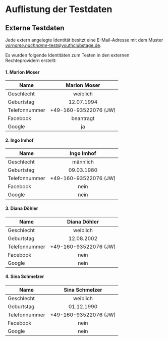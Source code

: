 # Auflistung der Testdaten

## Externe Testdaten

Jede extern angelegte Identität besitzt eine E-Mail-Adresse mit dem Muster [*vorname*.*nachname*-test@youthclubstage.de]().

Es wurden folgende Identitäten zum Testen in den externen Rechteprovidern erstellt:

#### 1. Marlon Moser
| Name          | Marlon Moser           |
| ------------- |:----------------------:|
| Geschlecht    | weiblich               |
| Geburtstag    | 12.07.1994             |
| Telefonnummer | +49-160-93522076 (JW)  |
| Facebook      | beantragt              |
| Google        | ja                     |

#### 2. Ingo Imhof
| Name          | Ingo Imhof             |
| ------------- |:----------------------:|
| Geschlecht    | männlich               |
| Geburtstag    | 09.03.1980             |
| Telefonnummer | +49-160-93522076 (JW)  |
| Facebook      | nein                   |
| Google        | nein                   |

#### 3. Diana Döhler
| Name          | Diana Döhler           |
| ------------- |:----------------------:|
| Geschlecht    | weiblich               |
| Geburtstag    | 12.08.2002             |
| Telefonnummer | +49-160-93522076 (JW)  |
| Facebook      | nein                   |
| Google        | nein                   |

#### 4. Sina Schmelzer
| Name          | Sina Schmelzer         |
| ------------- |:----------------------:|
| Geschlecht    | weiblich               |
| Geburtstag    | 01.12.1990             |
| Telefonnummer | +49-160-93522076 (JW)  |
| Facebook      | nein                   |
| Google        | nein                   |
